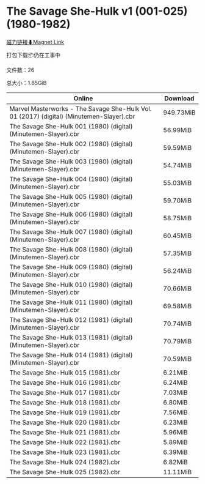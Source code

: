 # The Savage She-Hulk v1 (001-025)(1980-1982)

[磁力链接⬇Magnet Link](magnet:?xt=urn:btih:259d7c8fd320c38804c1110639eb3cf01675993e&dn=The%20Savage%20She-Hulk%20v1%20%28001-025%29%281980-1982%29)

打包下载📦仍在工事中

文件数：26

总大小：1.85GiB

Online | Download
--- | ---
Marvel Masterworks - The Savage She-Hulk Vol. 01 (2017) (digital) (Minutemen-Slayer).cbr | 949.73MiB
The Savage She-Hulk 001 (1980) (digital) (Minutemen-Slayer).cbr | 56.99MiB
The Savage She-Hulk 002 (1980) (digital) (Minutemen-Slayer).cbr | 59.59MiB
The Savage She-Hulk 003 (1980) (digital) (Minutemen-Slayer).cbr | 54.74MiB
The Savage She-Hulk 004 (1980) (digital) (Minutemen-Slayer).cbr | 55.03MiB
The Savage She-Hulk 005 (1980) (digital) (Minutemen-Slayer).cbr | 59.70MiB
The Savage She-Hulk 006 (1980) (digital) (Minutemen-Slayer).cbr | 58.75MiB
The Savage She-Hulk 007 (1980) (digital) (Minutemen-Slayer).cbr | 60.45MiB
The Savage She-Hulk 008 (1980) (digital) (Minutemen-Slayer).cbr | 57.35MiB
The Savage She-Hulk 009 (1980) (digital) (Minutemen-Slayer).cbr | 56.24MiB
The Savage She-Hulk 010 (1980) (digital) (Minutemen-Slayer).cbr | 70.66MiB
The Savage She-Hulk 011 (1980) (digital) (Minutemen-Slayer).cbr | 69.58MiB
The Savage She-Hulk 012 (1981) (digital) (Minutemen-Slayer).cbr | 70.74MiB
The Savage She-Hulk 013 (1981) (digital) (Minutemen-Slayer).cbr | 70.79MiB
The Savage She-Hulk 014 (1981) (digital) (Minutemen-Slayer).cbr | 70.59MiB
The Savage She-Hulk 015 (1981).cbr | 6.21MiB
The Savage She-Hulk 016 (1981).cbr | 6.24MiB
The Savage She-Hulk 017 (1981).cbr | 7.03MiB
The Savage She-Hulk 018 (1981).cbr | 6.80MiB
The Savage She-Hulk 019 (1981).cbr | 7.56MiB
The Savage She-Hulk 020 (1981).cbr | 6.23MiB
The Savage She-Hulk 021 (1981).cbr | 5.96MiB
The Savage She-Hulk 022 (1981).cbr | 5.89MiB
The Savage She-Hulk 023 (1981).cbr | 6.39MiB
The Savage She-Hulk 024 (1982).cbr | 6.82MiB
The Savage She-Hulk 025 (1982).cbr | 11.11MiB